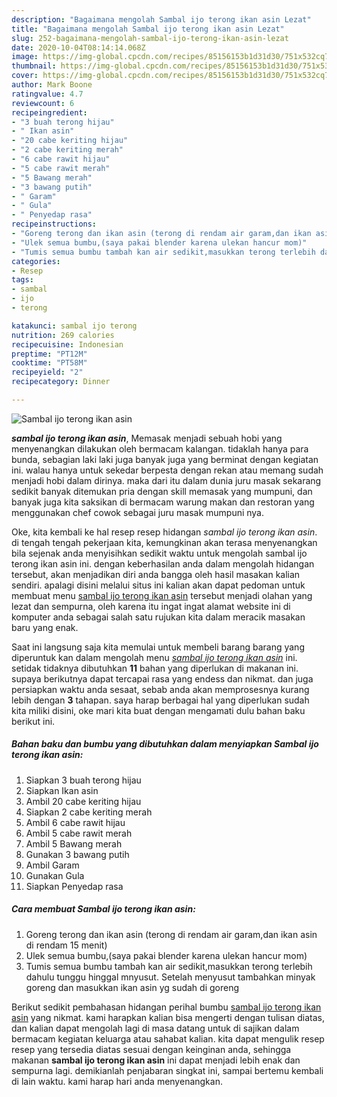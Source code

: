 ```yaml
---
description: "Bagaimana mengolah Sambal ijo terong ikan asin Lezat"
title: "Bagaimana mengolah Sambal ijo terong ikan asin Lezat"
slug: 252-bagaimana-mengolah-sambal-ijo-terong-ikan-asin-lezat
date: 2020-10-04T08:14:14.068Z
image: https://img-global.cpcdn.com/recipes/85156153b1d31d30/751x532cq70/sambal-ijo-terong-ikan-asin-foto-resep-utama.jpg
thumbnail: https://img-global.cpcdn.com/recipes/85156153b1d31d30/751x532cq70/sambal-ijo-terong-ikan-asin-foto-resep-utama.jpg
cover: https://img-global.cpcdn.com/recipes/85156153b1d31d30/751x532cq70/sambal-ijo-terong-ikan-asin-foto-resep-utama.jpg
author: Mark Boone
ratingvalue: 4.7
reviewcount: 6
recipeingredient:
- "3 buah terong hijau"
- " Ikan asin"
- "20 cabe keriting hijau"
- "2 cabe keriting merah"
- "6 cabe rawit hijau"
- "5 cabe rawit merah"
- "5 Bawang merah"
- "3 bawang putih"
- " Garam"
- " Gula"
- " Penyedap rasa"
recipeinstructions:
- "Goreng terong dan ikan asin (terong di rendam air garam,dan ikan asin di rendam 15 menit)"
- "Ulek semua bumbu,(saya pakai blender karena ulekan hancur mom)"
- "Tumis semua bumbu tambah kan air sedikit,masukkan terong terlebih dahulu tunggu hinggal mnyusut. Setelah menyusut tambahkan minyak goreng dan masukkan ikan asin yg sudah di goreng"
categories:
- Resep
tags:
- sambal
- ijo
- terong

katakunci: sambal ijo terong 
nutrition: 269 calories
recipecuisine: Indonesian
preptime: "PT12M"
cooktime: "PT58M"
recipeyield: "2"
recipecategory: Dinner

---
```



![Sambal ijo terong ikan asin](https://img-global.cpcdn.com/recipes/85156153b1d31d30/751x532cq70/sambal-ijo-terong-ikan-asin-foto-resep-utama.jpg)

<b><i>sambal ijo terong ikan asin</i></b>, Memasak menjadi sebuah hobi yang menyenangkan dilakukan oleh bermacam kalangan. tidaklah hanya para bunda, sebagian laki laki juga banyak juga yang berminat dengan kegiatan ini. walau hanya untuk sekedar berpesta dengan rekan atau memang sudah menjadi hobi dalam dirinya. maka dari itu dalam dunia juru masak sekarang sedikit banyak ditemukan pria dengan skill memasak yang mumpuni, dan banyak juga kita saksikan di bermacam warung makan dan restoran yang menggunakan chef cowok sebagai juru masak mumpuni nya.

Oke, kita kembali ke hal resep resep hidangan <i>sambal ijo terong ikan asin</i>. di tengah tengah pekerjaan kita, kemungkinan akan terasa menyenangkan bila sejenak anda menyisihkan sedikit waktu untuk mengolah sambal ijo terong ikan asin ini. dengan keberhasilan anda dalam mengolah hidangan tersebut, akan menjadikan diri anda bangga oleh hasil masakan kalian sendiri. apalagi disini melalui situs ini kalian akan dapat pedoman untuk membuat menu <u>sambal ijo terong ikan asin</u> tersebut menjadi olahan yang lezat dan sempurna, oleh karena itu ingat ingat alamat website ini di komputer anda sebagai salah satu rujukan kita dalam meracik masakan baru yang enak.




Saat ini langsung saja kita memulai untuk membeli barang barang yang diperuntuk kan dalam mengolah menu <u><i>sambal ijo terong ikan asin</i></u> ini. setidak tidaknya dibutuhkan <b>11</b> bahan yang diperlukan di makanan ini. supaya berikutnya dapat tercapai rasa yang endess dan nikmat. dan juga persiapkan waktu anda sesaat, sebab anda akan memprosesnya kurang lebih dengan <b>3</b> tahapan. saya harap berbagai hal yang diperlukan sudah kita miliki disini, oke mari kita buat dengan mengamati dulu bahan baku berikut ini.

<!--inarticleads1-->

##### Bahan baku dan bumbu yang dibutuhkan dalam menyiapkan Sambal ijo terong ikan asin:

1. Siapkan 3 buah terong hijau
1. Siapkan  Ikan asin
1. Ambil 20 cabe keriting hijau
1. Siapkan 2 cabe keriting merah
1. Ambil 6 cabe rawit hijau
1. Ambil 5 cabe rawit merah
1. Ambil 5 Bawang merah
1. Gunakan 3 bawang putih
1. Ambil  Garam
1. Gunakan  Gula
1. Siapkan  Penyedap rasa




<!--inarticleads2-->

##### Cara membuat Sambal ijo terong ikan asin:

1. Goreng terong dan ikan asin (terong di rendam air garam,dan ikan asin di rendam 15 menit)
1. Ulek semua bumbu,(saya pakai blender karena ulekan hancur mom)
1. Tumis semua bumbu tambah kan air sedikit,masukkan terong terlebih dahulu tunggu hinggal mnyusut. Setelah menyusut tambahkan minyak goreng dan masukkan ikan asin yg sudah di goreng




Berikut sedikit pembahasan hidangan perihal bumbu <u>sambal ijo terong ikan asin</u> yang nikmat. kami harapkan kalian bisa mengerti dengan tulisan diatas, dan kalian dapat mengolah lagi di masa datang untuk di sajikan dalam bermacam kegiatan keluarga atau sahabat kalian. kita dapat mengulik resep resep yang tersedia diatas sesuai dengan keinginan anda, sehingga makanan <b>sambal ijo terong ikan asin</b> ini dapat menjadi lebih enak dan sempurna lagi. demikianlah penjabaran singkat ini, sampai bertemu kembali di lain waktu. kami harap hari anda menyenangkan.
